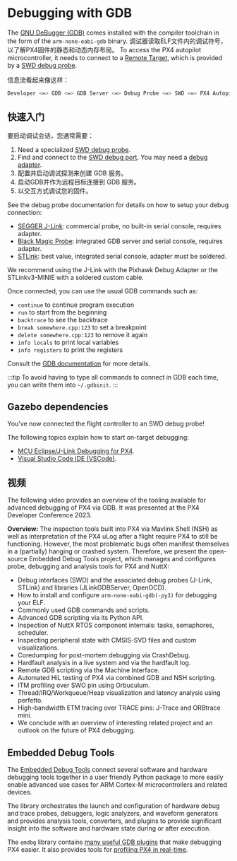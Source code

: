 # Debugging with GDB

The [GNU DeBugger (GDB)](https://sourceware.org/gdb/documentation/) comes installed with the compiler toolchain in the form of the `arm-none-eabi-gdb` binary.
调试器读取ELF文件内的调试符号，以了解PX4固件的静态和动态内存布局。
To access the PX4 autopilot microcontroller, it needs to connect to a [Remote Target](https://sourceware.org/gdb/current/onlinedocs/gdb.html/Connecting.html), which is provided by a [SWD debug probe](swd_debug.md).

信息流看起来像这样：

```sh
Developer <=> GDB <=> GDB Server <=> Debug Probe <=> SWD <=> PX4 Autopilot.
```

## 快速入门

要启动调试会话，您通常需要：

1. Need a specialized [SWD debug probe](../debug/swd_debug.md#debug-probes).
2. Find and connect to the [SWD debug port](../debug/swd_debug.md#autopilot-debug-ports).
   You may need a [debug adapter](swd_debug.md#debug-adapters).
3. 配置并启动调试探测来创建 GDB 服务。
4. 启动GDB并作为远程目标连接到 GDB 服务。
5. 以交互方式调试您的固件。

See the debug probe documentation for details on how to setup your debug connection:

- [SEGGER J-Link](probe_jlink.md): commercial probe, no built-in serial console, requires adapter.
- [Black Magic Probe](probe_bmp.md): integrated GDB server and serial console, requires adapter.
- [STLink](probe_stlink): best value, integrated serial console, adapter must be soldered.

We recommend using the J-Link with the Pixhawk Debug Adapter or the STLinkv3-MINIE with a soldered custom cable.

Once connected, you can use the usual GDB commands such as:

- `continue` to continue program execution
- `run` to start from the beginning
- `backtrace` to see the backtrace
- `break somewhere.cpp:123` to set a breakpoint
- `delete somewhere.cpp:123` to remove it again
- `info locals` to print local variables
- `info registers` to print the registers

Consult the [GDB documentation](https://sourceware.org/gdb/documentation/) for more details.

:::tip
To avoid having to type all commands to connect in GDB each time, you can write them into `~/.gdbinit`.
:::

## Gazebo dependencies

You've now connected the flight controller to an SWD debug probe!

The following topics explain how to start on-target debugging:

- [MCU Eclipse/J-Link Debugging for PX4](eclipse_jlink.md).
- [Visual Studio Code IDE (VSCode)](../dev_setup/vscode.md).

## 视频

The following video provides an overview of the tooling available for advanced debugging of PX4 via GDB.
It was presented at the PX4 Developer Conference 2023.

<lite-youtube videoid="1c4TqEn3MZ0" title="Debugging PX4 - Niklas Hauser, Auterion AG"/>

**Overview:** The inspection tools built into PX4 via Mavlink Shell (NSH) as well as interpretation of the PX4 uLog after a flight require PX4 to still be functioning. However, the most problematic bugs often manifest themselves in a (partially) hanging or crashed system. Therefore, we present the open-source Embedded Debug Tools project, which manages and configures probe, debugging and analysis tools for PX4 and NuttX:

- Debug interfaces (SWD) and the associated debug probes (J-Link, STLink) and libraries (JLinkGDBServer, OpenOCD).
- How to install and configure `arm-none-eabi-gdb(-py3)` for debugging your ELF.
- Commonly used GDB commands and scripts.
- Advanced GDB scripting via its Python API.
- Inspection of NuttX RTOS component internals: tasks, semaphores, scheduler.
- Inspecting peripheral state with CMSIS-SVD files and custom visualizations.
- Coredumping for post-mortem debugging via CrashDebug.
- Hardfault analysis in a live system and via the hardfault log.
- Remote GDB scripting via the Machine Interface.
- Automated HiL testing of PX4 via combined GDB and NSH scripting.
- ITM profiling over SWO pin using Orbuculum.
- Thread/IRQ/Workqueue/Heap visualization and latency analysis using perfetto.
- High-bandwidth ETM tracing over TRACE pins: J-Trace and ORBtrace mini.
- We conclude with an overview of interesting related project and an outlook on the future of PX4 debugging.

## Embedded Debug Tools

The [Embedded Debug Tools](https://pypi.org/project/emdbg/) connect several software and hardware debugging tools together in a user friendly Python package to more easily enable advanced use cases for ARM Cortex-M microcontrollers and related devices.

The library orchestrates the launch and configuration of hardware debug and trace probes, debuggers, logic analyzers, and waveform generators and provides analysis tools, converters, and plugins to provide significant insight into the software and hardware state during or after execution.

The `emdbg` library contains [many useful GDB plugins](https://github.com/Auterion/embedded-debug-tools/blob/main/src/emdbg/debug/gdb.md#user-commands) that make debugging PX4 easier.
It also provides tools for [profiling PX4 in real-time](https://github.com/Auterion/embedded-debug-tools/tree/main/ext/orbetto).
